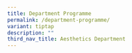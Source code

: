 ```yaml
---
title: Department Programme
permalink: /department-programme/
variant: tiptap
description: ""
third_nav_title: Aesthetics Department
---
```


